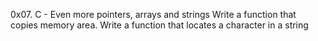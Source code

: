 0x07. C - Even more pointers, arrays and strings
Write a function that copies memory area.
Write a function that locates a character in a string
